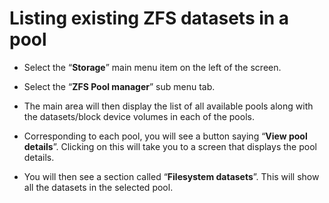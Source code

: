 # Listing existing ZFS datasets in a pool

- Select the “**Storage**” main menu item on the left of the screen.

- Select the “**ZFS Pool manager**” sub menu tab.

- The main area will then display the list of all available pools along with the datasets/block device volumes in each of the pools.

- Corresponding to each pool, you will see a button saying “**View pool details**”. Clicking on this will take you to a screen that displays the pool details.

- You will then see a section called “**Filesystem datasets**”. This will show all the datasets in the selected pool.